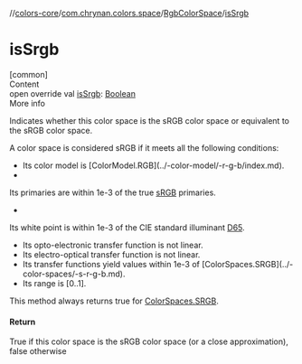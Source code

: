 //[colors-core](../../../index.md)/[com.chrynan.colors.space](../index.md)/[RgbColorSpace](index.md)/[isSrgb](is-srgb.md)



# isSrgb  
[common]  
Content  
open override val [isSrgb](is-srgb.md): [Boolean](https://kotlinlang.org/api/latest/jvm/stdlib/kotlin/-boolean/index.html)  
More info  


Indicates whether this color space is the sRGB color space or equivalent to the sRGB color space.



A color space is considered sRGB if it meets all the following conditions:

<ul><li>Its color model is [ColorModel.RGB](../-color-model/-r-g-b/index.md).</li><li></li></ul>

Its primaries are within 1e-3 of the true [sRGB](../-color-spaces/-s-r-g-b.md) primaries.

<ul><li></li></ul>

Its white point is within 1e-3 of the CIE standard illuminant [D65](../-illuminant/-d65.md).

<ul><li>Its opto-electronic transfer function is not linear.</li><li>Its electro-optical transfer function is not linear.</li><li>Its transfer functions yield values within 1e-3 of [ColorSpaces.SRGB](../-color-spaces/-s-r-g-b.md).</li><li>Its range is [0..1].</li></ul>

This method always returns true for [ColorSpaces.SRGB](../-color-spaces/-s-r-g-b.md).



#### Return  


True if this color space is the sRGB color space (or a close approximation), false otherwise

  



